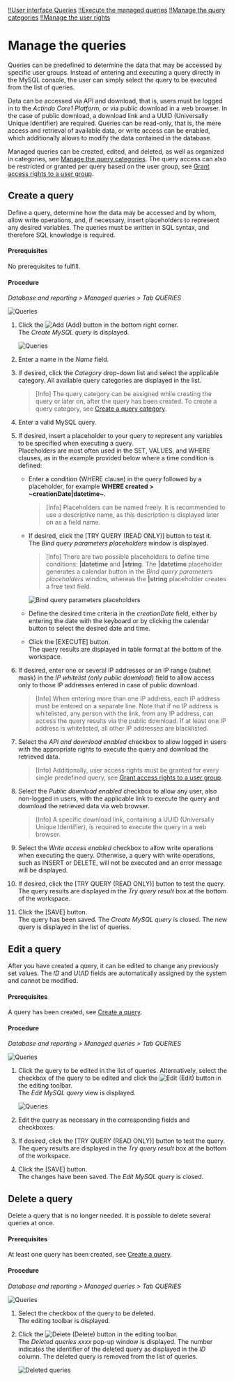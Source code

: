 [!!User interface Queries](../UserInterface/01a_Queries.md)
[!!Execute the managed queries](../Operation/01_ExecuteManagedQueries.md)
[!!Manage the query categories](./02_ManageQueryCategories.md)
[!!Manage the user rights](./05_ManageUserRights.md)

# Manage the queries

Queries can be predefined to determine the data that may be accessed by specific user groups. Instead of entering and executing a query directly in the MySQL console, the user can simply select the query to be executed from the list of queries. 

Data can be accessed via API and download, that is, users must be logged in to the *Actindo Core1 Platform*, or via public download in a web browser. In the case of public download, a download link and a UUID (Universally Unique Identifier) are required. Queries can be read-only, that is, the mere access and retrieval of available data, or write access can be enabled, which additionally allows to modify the data contained in the database. 

Managed queries can be created, edited, and deleted, as well as organized in categories, see [Manage the query categories](./02_ManageQueryCategories.md). The query access can also be restricted or granted per query based on the user group, see [Grant access rights to a user group](./05_ManageUserRights.md#grant-access-rights-to-a-user-group).

## Create a query

Define a query, determine how the data may be accessed and by whom, allow write operations, and, if necessary, insert placeholders to represent any desired variables. The queries must be written in SQL syntax, and therefore SQL knowledge is required. 

#### Prerequisites 

No prerequisites to fulfill.

#### Procedure

*Database and reporting > Managed queries > Tab QUERIES*

![Queries](../../Assets/Screenshots/DatabaseAndReporting/ManagedQueries/Queries/Queries.png "[Queries]")

1. Click the ![Add](../../Assets/Icons/Plus01.png "[Add]") (Add) button in the bottom right corner.  
    The *Create MySQL query* is displayed.

    ![Queries](../../Assets/Screenshots/DatabaseAndReporting/ManagedQueries/Queries/CreateQuery.png "[Queries]")

2. Enter a name in the *Name* field.

3. If desired, click the *Category* drop-down list and select the applicable category. All available query categories are displayed in the list. 

    > [Info] The query category can be assigned while creating the query or later on, after the query has been created. To create a query category, see [Create a query category](./02_ManageQueryCategories.md#create-a-query-category).  

4. Enter a valid MySQL query.  
    
5. If desired, insert a placeholder to your query to represent any variables to be specified when executing a query.  
    Placeholders are most often used in the SET, VALUES, and WHERE clauses, as in the example provided below where a time condition is defined: 
      
    - Enter a condition (WHERE clause) in the query followed by a placeholder, for example **WHERE created > \~creationDate|datetime\~**.
        > [Info] Placeholders can be named freely. It is recommended to use a descriptive name, as this description is displayed later on as a field name.
        
    - If desired, click the [TRY QUERY (READ ONLY)] button to test it.   
        The *Bind query parameters placeholders* window is displayed.
        > [Info] There are two possible placeholders to define time conditions: **|datetime** and **|string**. The **|datetime** placeholder generates a calendar button in the *Bind query parameters placeholders* window, whereas the **|string** placeholder creates a free text field.

        ![Bind query parameters placeholders](../../Assets/Screenshots/DatabaseAndReporting/ManagedQueries/Queries/BindQueryParamsPlaceholders.png "[Bind query parameters placeholders]")

    - Define the desired time criteria in the *creationDate* field, either by entering the date with the keyboard or by clicking the calendar button to select the desired date and time. 

    - Click the [EXECUTE] button.   
        The query results are displayed in table format at the bottom of the workspace. 

[comment]: <> (ETL use enabled muss noch ausgeblendet werden, laut JS)

6. If desired, enter one or several IP addresses or an IP range (subnet mask) in the *IP whitelist (only public download)* field to allow access only to those IP addresses entered in case of public download.  
    > [Info] When entering more than one IP address, each IP address must be entered on a separate line. Note that if no IP address is whitelisted, any person with the link, from any IP address, can access the query results via the public download. If at least one IP address is whitelisted, all other IP addresses are blacklisted. 

7. Select the *API and download enabled* checkbox to allow logged in users with the appropriate rights to execute the query and download the retrieved data.
    > [Info] Additionally, user access rights must be granted for every single predefined query, see [Grant access rights to a user group](./05_ManageUserRights.md#grant-access-rights-to-a-user-group).

8. Select the *Public download enabled* checkbox to allow any user, also non-logged in users, with the applicable link to execute the query and download the retrieved data via web browser. 
    > [Info] A specific download link, containing a UUID (Universally Unique Identifier), is required to execute the query in a web browser.

9. Select the *Write access enabled* checkbox to allow write operations when executing the query. Otherwise, a query with write operations, such as INSERT or DELETE, will not be executed and an error message will be displayed.

10. If desired, click the [TRY QUERY (READ ONLY)] button to test the query.  
    The query results are displayed in the *Try query result* box at the bottom of the workspace. 

11. Click the [SAVE] button.  
   The query has been saved. The *Create MySQL query* is closed. The new query is displayed in the list of queries.


## Edit a query

After you have created a query, it can be edited to change any previously set values. The *ID* and *UUID* fields are automatically assigned by the system and cannot be modified.

#### Prerequisites 

A query has been created, see [Create a query](#create-a-query).

#### Procedure

*Database and reporting > Managed queries > Tab QUERIES*

![Queries](../../Assets/Screenshots/DatabaseAndReporting/ManagedQueries/Queries/Queries.png "[Queries]")


1. Click the query to be edited in the list of queries. Alternatively, select the checkbox of the query to be edited and click the ![Edit](../../Assets/Icons/Edit01.png) (Edit) button in the editing toolbar.  
    The *Edit MySQL query* view is displayed.

    ![Queries](../../Assets/Screenshots/DatabaseAndReporting/ManagedQueries/Queries/EditQuery.png "[Queries]")

2. Edit the query as necessary in the corresponding fields and checkboxes.
    
3. If desired, click the [TRY QUERY (READ ONLY)] button to test the query.  
  The query results are displayed in the *Try query result* box at the bottom of the workspace. 

4. Click the [SAVE] button.  
  The changes have been saved. The *Edit MySQL query* is closed. 


## Delete a query

Delete a query that is no longer needed. It is possible to delete several queries at once.  

#### Prerequisites 

At least one query has been created, see [Create a query](#create-a-query).

#### Procedure

*Database and reporting > Managed queries > Tab QUERIES*

![Queries](../../Assets/Screenshots/DatabaseAndReporting/ManagedQueries/Queries/Queries.png "[Queries]")


1. Select the checkbox of the query to be deleted.   
    The editing toolbar is displayed.

2. Click the ![Delete](../../Assets/Icons/Trash03.png) (Delete) button in the editing toolbar.  
    The *Deleted queries xxxx* pop-up window is displayed. The number indicates the identifier of the deleted query as displayed in the *ID* column. The deleted query is removed from the list of queries. 

    ![Deleted queries](../../Assets/Screenshots/DatabaseAndReporting/ManagedQueries/Queries/DeletedQueries.png "[Deleted queries]")


